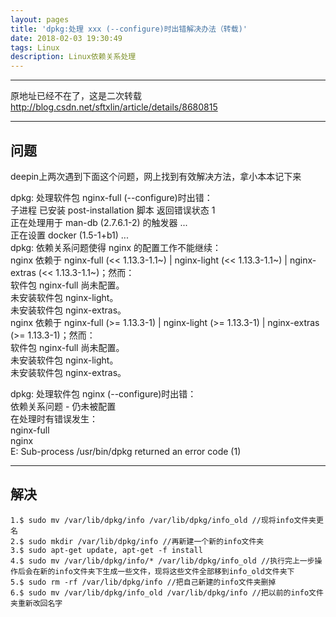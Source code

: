 ```yaml
---
layout: pages
title: 'dpkg:处理 xxx (--configure)时出错解决办法（转载)'
date: 2018-02-03 19:30:49
tags: Linux
description: Linux依赖关系处理
---
```


---
原地址已经不在了，这是二次转载</br>
http://blog.csdn.net/sftxlin/article/details/8680815

---
## 问题
deepin上两次遇到下面这个问题，网上找到有效解决方法，拿小本本记下来

dpkg: 处理软件包 nginx-full (--configure)时出错：</br>
 子进程 已安装 post-installation 脚本 返回错误状态 1</br>
正在处理用于 man-db (2.7.6.1-2) 的触发器 ...</br>
正在设置 docker (1.5-1+b1) ...</br>
dpkg: 依赖关系问题使得 nginx 的配置工作不能继续：</br>
 nginx 依赖于 nginx-full (<< 1.13.3-1.1~) | nginx-light (<< 1.13.3-1.1~) | nginx-extras (<< 1.13.3-1.1~)；然而：</br>
  软件包 nginx-full 尚未配置。</br>
  未安装软件包 nginx-light。</br>
  未安装软件包 nginx-extras。</br>
 nginx 依赖于 nginx-full (>= 1.13.3-1) | nginx-light (>= 1.13.3-1) | nginx-extras (>= 1.13.3-1)；然而：</br>
  软件包 nginx-full 尚未配置。</br>
  未安装软件包 nginx-light。</br>
  未安装软件包 nginx-extras。</br>

dpkg: 处理软件包 nginx (--configure)时出错：</br>
 依赖关系问题 - 仍未被配置</br>
在处理时有错误发生：</br>
 nginx-full</br>
 nginx</br>
E: Sub-process /usr/bin/dpkg returned an error code (1)</br>

---

## 解决
```
1.$ sudo mv /var/lib/dpkg/info /var/lib/dpkg/info_old //现将info文件夹更名
2.$ sudo mkdir /var/lib/dpkg/info //再新建一个新的info文件夹
3.$ sudo apt-get update, apt-get -f install
4.$ sudo mv /var/lib/dpkg/info/* /var/lib/dpkg/info_old //执行完上一步操作后会在新的info文件夹下生成一些文件，现将这些文件全部移到info_old文件夹下
5.$ sudo rm -rf /var/lib/dpkg/info //把自己新建的info文件夹删掉
6.$ sudo mv /var/lib/dpkg/info_old /var/lib/dpkg/info //把以前的info文件夹重新改回名字

```
